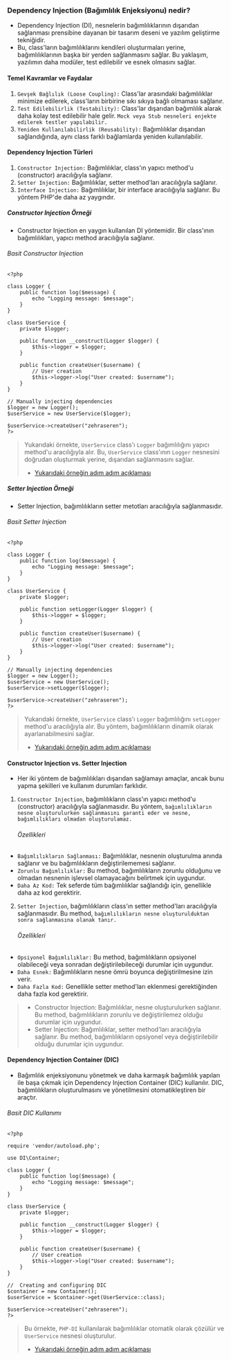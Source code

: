 ### Dependency Injection (Bağımlılık Enjeksiyonu) nedir?
+ Dependency Injection (DI), nesnelerin bağımlılıklarının dışarıdan sağlanması prensibine dayanan bir tasarım deseni ve yazılım geliştirme tekniğidir.
+ Bu, class'ların bağımlılıklarını kendileri oluşturmaları yerine, bağımlılıklarının başka bir yerden sağlanmasını sağlar. Bu yaklaşım, yazılımın daha modüler, test edilebilir ve esnek olmasını sağlar.

#### Temel Kavramlar ve Faydalar
1. `Gevşek Bağlılık (Loose Coupling):` Class'lar arasındaki bağımlılıklar minimize edilerek, class'ların birbirine sıkı sıkıya bağlı olmaması sağlanır.
2. `Test Edilebilirlik (Testability):` Class'lar dışarıdan bağımlılık alarak daha kolay test edilebilir hale gelir. `Mock veya Stub nesneleri enjekte edilerek testler yapılabilir.`
3. `Yeniden Kullanılabilirlik (Reusability):` Bağımlılıklar dışarıdan sağlandığında, aynı class farklı bağlamlarda yeniden kullanılabilir.

#### Dependency Injection Türleri
1. `Constructor Injection:` Bağımlılıklar, class'ın yapıcı method'u (constructor) aracılığıyla sağlanır.
2. `Setter Injection:` Bağımlılıklar, setter method'ları aracılığıyla sağlanır.
3. `Interface Injection:` Bağımlılıklar, bir interface aracılığıyla sağlanır. Bu yöntem PHP'de daha az yaygındır.

##### Constructor Injection Örneği
+ Constructor Injection en yaygın kullanılan DI yöntemidir. Bir class'ının bağımlılıkları, yapıcı method aracılığıyla sağlanır.
###### Basit Constructor Injection
~~~~~~~
<?php

class Logger {
    public function log($message) {
        echo "Logging message: $message";
    }
}

class UserService {
    private $logger;

    public function __construct(Logger $logger) {
        $this->logger = $logger;
    }

    public function createUser($username) {
        // User creation
        $this->logger->log("User created: $username");
    }
}

// Manually injecting dependencies
$logger = new Logger();
$userService = new UserService($logger);

$userService->createUser("zehraseren");
?>
~~~~~~~
> Yukarıdaki örnekte, `UserService` class'ı `Logger` bağımlılığını yapıcı method'u aracılığıyla alır. Bu, `UserService` class'ının `Logger` nesnesini doğrudan oluşturmak yerine, dışarıdan sağlanmasını sağlar.
> + [Yukarıdaki örneğin adım adım açıklaması](https://github.com/zehraseren/PhpNotes/blob/main/Symfony/Code%20Reading/Constructor%20Injection%20%C3%96rne%C4%9Fi.md)

##### Setter Injection Örneği
+ Setter Injection, bağımlılıkların setter metotları aracılığıyla sağlanmasıdır.
###### Basit Setter Injection
~~~~~~~
<?php

class Logger {
    public function log($message) {
        echo "Logging message: $message";
    }
}

class UserService {
    private $logger;

    public function setLogger(Logger $logger) {
        $this->logger = $logger;
    }

    public function createUser($username) {
        // User creation
        $this->logger->log("User created: $username");
    }
}

// Manually injecting dependencies
$logger = new Logger();
$userService = new UserService();
$userService->setLogger($logger);

$userService->createUser("zehraseren");
?>
~~~~~~~
> Yukarıdaki örnekte, `UserService` class'ı `Logger` bağımlılığını `setLogger` method'u aracılığıyla alır. Bu yöntem, bağımlılıkların dinamik olarak ayarlanabilmesini sağlar.
> + [Yukarıdaki örneğin adım adım açıklaması](https://github.com/zehraseren/PhpNotes/blob/main/Symfony/Code%20Reading/Setter%20Injection%20%C3%96rne%C4%9Fi.md)

#### Constructor Injection vs. Setter Injection
+ Her iki yöntem de bağımlılıkları dışarıdan sağlamayı amaçlar, ancak bunu yapma şekilleri ve kullanım durumları farklıdır.

1. `Constructor Injection`, bağımlılıkların class'ın yapıcı method'u (constructor) aracılığıyla sağlanmasıdır. Bu yöntem, `bağımlılıkların nesne oluşturulurken sağlanmasını garanti eder ve nesne, bağımlılıkları olmadan oluşturulamaz.`

    ###### Özellikleri
+ `Bağımlılıkların Sağlanması:` Bağımlılıklar, nesnenin oluşturulma anında sağlanır ve bu bağımlılıkların değiştirilememesi sağlanır.
+ `Zorunlu Bağımlılıklar:` Bu method, bağımlılıkların zorunlu olduğunu ve olmadan nesnenin işlevsel olamayacağını belirtmek için uygundur.
+ `Daha Az Kod:` Tek seferde tüm bağımlılıklar sağlandığı için, genellikle daha az kod gerektirir.
 
 2. `Setter Injection`, bağımlılıkların class'ın setter method'ları aracılığıyla sağlanmasıdır. Bu method, `bağımlılıkların nesne oluşturulduktan sonra sağlanmasına olanak tanır.`

    ###### Özellikleri
+ `Opsiyonel Bağımlılıklar:` Bu method, bağımlılıkların opsiyonel olabileceği veya sonradan değiştirilebileceği durumlar için uygundur.
+ `Daha Esnek:` Bağımlılıkların nesne ömrü boyunca değiştirilmesine izin verir.
+ `Daha Fazla Kod:` Genellikle setter method'ları eklenmesi gerektiğinden daha fazla kod gerektirir.

> + Constructor Injection: Bağımlılıklar, nesne oluşturulurken sağlanır. Bu method, bağımlılıkların zorunlu ve değiştirilemez olduğu durumlar için uygundur.
> + Setter Injection: Bağımlılıklar, setter method'ları aracılığıyla sağlanır. Bu method, bağımlılıkların opsiyonel veya değiştirilebilir olduğu durumlar için uygundur.

#### Dependency Injection Container (DIC)
+ Bağımlılık enjeksiyonunu yönetmek ve daha karmaşık bağımlılık yapıları ile başa çıkmak için Dependency Injection Container (DIC) kullanılır. DIC, bağımlılıkların oluşturulmasını ve yönetilmesini otomatikleştiren bir araçtır.
###### Basit DIC Kullanımı
~~~~~~~
<?php

require 'vendor/autoload.php';

use DI\Container;

class Logger {
    public function log($message) {
        echo "Logging message: $message";
    }
}

class UserService {
    private $logger;

    public function __construct(Logger $logger) {
        $this->logger = $logger;
    }

    public function createUser($username) {
        // User creation
        $this->logger->log("User created: $username");
    }
}

//  Creating and configuring DIC
$container = new Container();
$userService = $container->get(UserService::class);

$userService->createUser("zehraseren");
?>
~~~~~~~
> Bu örnekte, `PHP-DI` kullanılarak bağımlılıklar otomatik olarak çözülür ve `UserService` nesnesi oluşturulur.
> + [Yukarıdaki örneğin adım adım açıklaması](https://github.com/zehraseren/PhpNotes/blob/main/Symfony/Code%20Reading/Dependency%20Injection%20Container%20%C3%96rne%C4%9Fi.md)
